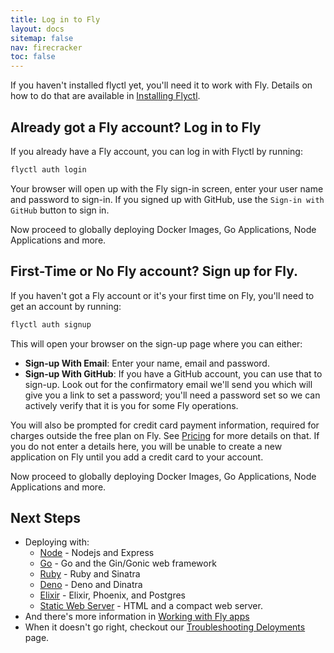 ```yaml
---
title: Log in to Fly
layout: docs
sitemap: false
nav: firecracker
toc: false
---
```


If you haven't installed flyctl yet, you'll need it to work with Fly. Details on how to do that are available in [Installing Flyctl](/docs/getting-started/installing-flyctl.html).

## Already got a Fly account? Log in to Fly

If you already have a Fly account, you can log in with Flyctl by running:

```cmd
flyctl auth login
```

Your browser will open up with the Fly sign-in screen, enter your user name and password to sign-in. If you signed up with GitHub, use the `Sign-in with GitHub` button to sign in.

Now proceed to globally deploying Docker Images, Go Applications, Node Applications and more.

## First-Time or No Fly account? Sign up for Fly.

If you haven't got a Fly account or it's your first time on Fly, you'll need to get an account by running:

```cmd
flyctl auth signup
```

This will open your browser on the sign-up page where you can either:

* **Sign-up With Email**: Enter your name, email and password.
* **Sign-up With GitHub**: If you have a GitHub account, you can use that to sign-up. Look out for the confirmatory email we'll send you which will give you a link to set a password; you'll need a password set so we can actively verify that it is you for some Fly operations.

You will also be prompted for credit card payment information, required for charges outside the free plan on Fly. See [Pricing](/docs/about/pricing) for more details on that. If you do not enter a details here, you will be unable to create a new application on Fly until you add a credit card to your account.

Now proceed to globally deploying Docker Images, Go Applications, Node Applications and more.

## Next Steps

* Deploying with:
  * [Node](/docs/getting-started/node/) - Nodejs and Express
  * [Go](/docs/getting-started/golang/) - Go and the Gin/Gonic web framework
  * [Ruby](/docs/getting-started/ruby/) - Ruby and Sinatra
  * [Deno](/docs/getting-started/deno/) - Deno and Dinatra
  * [Elixir](/docs/elixir/getting-started/) - Elixir, Phoenix, and Postgres
  * [Static Web Server](/docs/getting-started/static/) - HTML and a compact web server.
* And there's more information in [Working with Fly apps](/docs/getting-started/working-with-fly-apps/)
* When it doesn't go right, checkout our [Troubleshooting Deloyments](/docs/getting-started/troubleshooting/) page.


